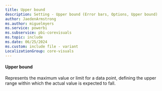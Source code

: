 ```yaml
---
title: Upper bound
description: Setting - Upper bound (Error bars, Options, Upper bound)
author: JaedenArmstrong
ms.author: miguelmyers
ms.service: powerbi
ms.subservice: pbi-corevisuals
ms.topic: include
ms.date: 06/25/2024
ms.custom: include file - variant
LocalizationGroup: core-visuals
---
```

#### Upper bound

Represents the maximum value or limit for a data point, defining the upper range within which the actual value is expected to fall.
